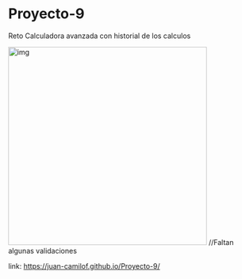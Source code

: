 # Proyecto-9
Reto Calculadora avanzada con historial de los calculos

<img src="https://raw.githubusercontent.com/Juan-CamiloF/Proyecto-9/tree/master/assets/img/icono.png" width="400px" height="400px" alt="img">
//Faltan algunas validaciones

link: https://juan-camilof.github.io/Proyecto-9/
